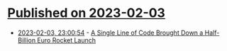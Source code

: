 # [Published on 2023-02-03](index.md)

* [2023-02-03, 23:00:54](https://news.ycombinator.com/item?id=34649039) - [A Single Line of Code Brought Down a Half-Billion Euro Rocket Launch](https://jam.dev/blog/famous-bugs-rocket-launch/)
